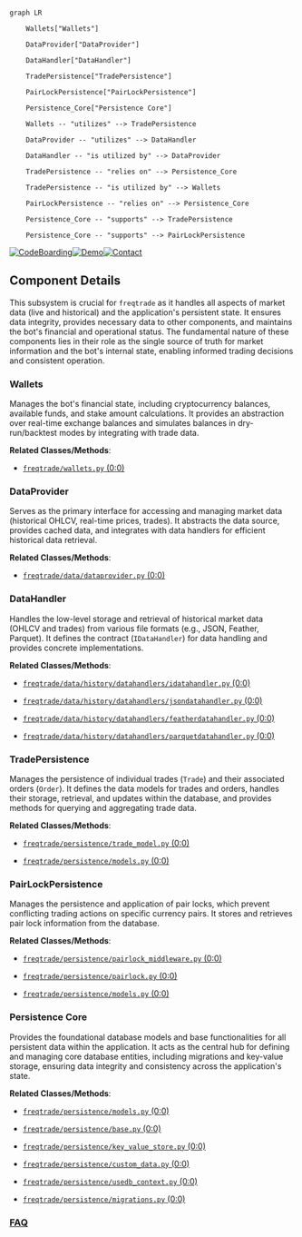 ```mermaid

graph LR

    Wallets["Wallets"]

    DataProvider["DataProvider"]

    DataHandler["DataHandler"]

    TradePersistence["TradePersistence"]

    PairLockPersistence["PairLockPersistence"]

    Persistence_Core["Persistence Core"]

    Wallets -- "utilizes" --> TradePersistence

    DataProvider -- "utilizes" --> DataHandler

    DataHandler -- "is utilized by" --> DataProvider

    TradePersistence -- "relies on" --> Persistence_Core

    TradePersistence -- "is utilized by" --> Wallets

    PairLockPersistence -- "relies on" --> Persistence_Core

    Persistence_Core -- "supports" --> TradePersistence

    Persistence_Core -- "supports" --> PairLockPersistence

```

[![CodeBoarding](https://img.shields.io/badge/Generated%20by-CodeBoarding-9cf?style=flat-square)](https://github.com/CodeBoarding/GeneratedOnBoardings)[![Demo](https://img.shields.io/badge/Try%20our-Demo-blue?style=flat-square)](https://www.codeboarding.org/demo)[![Contact](https://img.shields.io/badge/Contact%20us%20-%20contact@codeboarding.org-lightgrey?style=flat-square)](mailto:contact@codeboarding.org)



## Component Details



This subsystem is crucial for `freqtrade` as it handles all aspects of market data (live and historical) and the application's persistent state. It ensures data integrity, provides necessary data to other components, and maintains the bot's financial and operational status. The fundamental nature of these components lies in their role as the single source of truth for market information and the bot's internal state, enabling informed trading decisions and consistent operation.



### Wallets

Manages the bot's financial state, including cryptocurrency balances, available funds, and stake amount calculations. It provides an abstraction over real-time exchange balances and simulates balances in dry-run/backtest modes by integrating with trade data.





**Related Classes/Methods**:



- <a href="https://github.com/freqtrade/freqtrade/blob/master/freqtrade/wallets.py#L0-L0" target="_blank" rel="noopener noreferrer">`freqtrade/wallets.py` (0:0)</a>





### DataProvider

Serves as the primary interface for accessing and managing market data (historical OHLCV, real-time prices, trades). It abstracts the data source, provides cached data, and integrates with data handlers for efficient historical data retrieval.





**Related Classes/Methods**:



- <a href="https://github.com/freqtrade/freqtrade/blob/master/freqtrade/data/dataprovider.py#L0-L0" target="_blank" rel="noopener noreferrer">`freqtrade/data/dataprovider.py` (0:0)</a>





### DataHandler

Handles the low-level storage and retrieval of historical market data (OHLCV and trades) from various file formats (e.g., JSON, Feather, Parquet). It defines the contract (`IDataHandler`) for data handling and provides concrete implementations.





**Related Classes/Methods**:



- <a href="https://github.com/freqtrade/freqtrade/blob/master/freqtrade/data/history/datahandlers/idatahandler.py#L0-L0" target="_blank" rel="noopener noreferrer">`freqtrade/data/history/datahandlers/idatahandler.py` (0:0)</a>

- <a href="https://github.com/freqtrade/freqtrade/blob/master/freqtrade/data/history/datahandlers/jsondatahandler.py#L0-L0" target="_blank" rel="noopener noreferrer">`freqtrade/data/history/datahandlers/jsondatahandler.py` (0:0)</a>

- <a href="https://github.com/freqtrade/freqtrade/blob/master/freqtrade/data/history/datahandlers/featherdatahandler.py#L0-L0" target="_blank" rel="noopener noreferrer">`freqtrade/data/history/datahandlers/featherdatahandler.py` (0:0)</a>

- <a href="https://github.com/freqtrade/freqtrade/blob/master/freqtrade/data/history/datahandlers/parquetdatahandler.py#L0-L0" target="_blank" rel="noopener noreferrer">`freqtrade/data/history/datahandlers/parquetdatahandler.py` (0:0)</a>





### TradePersistence

Manages the persistence of individual trades (`Trade`) and their associated orders (`Order`). It defines the data models for trades and orders, handles their storage, retrieval, and updates within the database, and provides methods for querying and aggregating trade data.





**Related Classes/Methods**:



- <a href="https://github.com/freqtrade/freqtrade/blob/master/freqtrade/persistence/trade_model.py#L0-L0" target="_blank" rel="noopener noreferrer">`freqtrade/persistence/trade_model.py` (0:0)</a>

- <a href="https://github.com/freqtrade/freqtrade/blob/master/freqtrade/persistence/models.py#L0-L0" target="_blank" rel="noopener noreferrer">`freqtrade/persistence/models.py` (0:0)</a>





### PairLockPersistence

Manages the persistence and application of pair locks, which prevent conflicting trading actions on specific currency pairs. It stores and retrieves pair lock information from the database.





**Related Classes/Methods**:



- <a href="https://github.com/freqtrade/freqtrade/blob/master/freqtrade/persistence/pairlock_middleware.py#L0-L0" target="_blank" rel="noopener noreferrer">`freqtrade/persistence/pairlock_middleware.py` (0:0)</a>

- <a href="https://github.com/freqtrade/freqtrade/blob/master/freqtrade/persistence/pairlock.py#L0-L0" target="_blank" rel="noopener noreferrer">`freqtrade/persistence/pairlock.py` (0:0)</a>

- <a href="https://github.com/freqtrade/freqtrade/blob/master/freqtrade/persistence/models.py#L0-L0" target="_blank" rel="noopener noreferrer">`freqtrade/persistence/models.py` (0:0)</a>





### Persistence Core

Provides the foundational database models and base functionalities for all persistent data within the application. It acts as the central hub for defining and managing core database entities, including migrations and key-value storage, ensuring data integrity and consistency across the application's state.





**Related Classes/Methods**:



- <a href="https://github.com/freqtrade/freqtrade/blob/master/freqtrade/persistence/models.py#L0-L0" target="_blank" rel="noopener noreferrer">`freqtrade/persistence/models.py` (0:0)</a>

- <a href="https://github.com/freqtrade/freqtrade/blob/master/freqtrade/persistence/base.py#L0-L0" target="_blank" rel="noopener noreferrer">`freqtrade/persistence/base.py` (0:0)</a>

- <a href="https://github.com/freqtrade/freqtrade/blob/master/freqtrade/persistence/key_value_store.py#L0-L0" target="_blank" rel="noopener noreferrer">`freqtrade/persistence/key_value_store.py` (0:0)</a>

- <a href="https://github.com/freqtrade/freqtrade/blob/master/freqtrade/persistence/custom_data.py#L0-L0" target="_blank" rel="noopener noreferrer">`freqtrade/persistence/custom_data.py` (0:0)</a>

- <a href="https://github.com/freqtrade/freqtrade/blob/master/freqtrade/persistence/usedb_context.py#L0-L0" target="_blank" rel="noopener noreferrer">`freqtrade/persistence/usedb_context.py` (0:0)</a>

- <a href="https://github.com/freqtrade/freqtrade/blob/master/freqtrade/persistence/migrations.py#L0-L0" target="_blank" rel="noopener noreferrer">`freqtrade/persistence/migrations.py` (0:0)</a>









### [FAQ](https://github.com/CodeBoarding/GeneratedOnBoardings/tree/main?tab=readme-ov-file#faq)